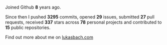 Joined Github **8** years ago.

Since then I pushed **3295** commits, opened **29** issues, submitted **27** pull requests, received **337** stars across **78** personal projects and contributed to **15** public repositories.

Find out more about me on [lukasbach.com](https://lukasbach.com)
